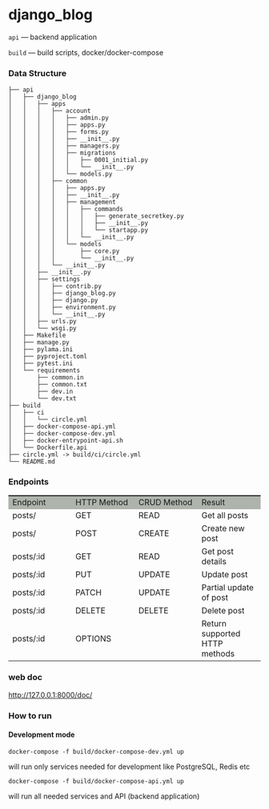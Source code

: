 # django_blog

`api` — backend application

`build` — build scripts, docker/docker-compose


### Data Structure

```
├── api
│   ├── django_blog
│   │   ├── apps
│   │   │   ├── account
│   │   │   │   ├── admin.py
│   │   │   │   ├── apps.py
│   │   │   │   ├── forms.py
│   │   │   │   ├── __init__.py
│   │   │   │   ├── managers.py
│   │   │   │   ├── migrations
│   │   │   │   │   ├── 0001_initial.py
│   │   │   │   │   └── __init__.py
│   │   │   │   └── models.py
│   │   │   ├── common
│   │   │   │   ├── apps.py
│   │   │   │   ├── __init__.py
│   │   │   │   ├── management
│   │   │   │   │   ├── commands
│   │   │   │   │   │   ├── generate_secretkey.py
│   │   │   │   │   │   ├── __init__.py
│   │   │   │   │   │   └── startapp.py
│   │   │   │   │   └── __init__.py
│   │   │   │   └── models
│   │   │   │       ├── core.py
│   │   │   │       └── __init__.py
│   │   │   └── __init__.py
│   │   ├── __init__.py
│   │   ├── settings
│   │   │   ├── contrib.py
│   │   │   ├── django_blog.py
│   │   │   ├── django.py
│   │   │   ├── environment.py
│   │   │   └── __init__.py
│   │   ├── urls.py
│   │   └── wsgi.py
│   ├── Makefile
│   ├── manage.py
│   ├── pylama.ini
│   ├── pyproject.toml
│   ├── pytest.ini
│   └── requirements
│       ├── common.in
│       ├── common.txt
│       ├── dev.in
│       └── dev.txt
├── build
│   ├── ci
│   │   └── circle.yml
│   ├── docker-compose-api.yml
│   ├── docker-compose-dev.yml
│   ├── docker-entrypoint-api.sh
│   └── Dockerfile.api
├── circle.yml -> build/ci/circle.yml
└── README.md
```

### Endpoints
<table id="supsystic-table-19" data-border-spacing="" class="supsystic-table border lightboxImg cell-border dataTable no-footer" data-id="19" data-view-id="19_12230" data-title="resource ‘post’ Django REST Framework" data-currency-format="$1,000.00" data-percent-format="10.00%" data-date-format="DD.MM.YYYY" data-time-format="HH:mm" data-features="[&quot;after_table_loaded_script&quot;]" data-search-value="" data-lightbox-img="" data-head-rows-count="1" data-pagination-length="50,100,All" data-auto-index="off" data-searching-settings="{&quot;columnSearchPosition&quot;:&quot;bottom&quot;,&quot;minChars&quot;:&quot;0&quot;}" data-lang="default" data-override="{&quot;emptyTable&quot;:&quot;&quot;,&quot;info&quot;:&quot;&quot;,&quot;infoEmpty&quot;:&quot;&quot;,&quot;infoFiltered&quot;:&quot;&quot;,&quot;lengthMenu&quot;:&quot;&quot;,&quot;search&quot;:&quot;&quot;,&quot;zeroRecords&quot;:&quot;&quot;,&quot;exportLabel&quot;:&quot;&quot;,&quot;file&quot;:&quot;default&quot;}" data-merged="[]" data-responsive-mode="0" data-from-history="0" style="width:100%;" role="grid"><thead><tr role="row"><th class="" style="width:25%;padding:0 !important;" rowspan="1" colspan="1" data-original-value="" data-order=""></th><th class="" style="width:25%;padding:0 !important;" rowspan="1" colspan="1" data-original-value="" data-order=""></th><th class="" style="width:25%;padding:0 !important;" rowspan="1" colspan="1" data-original-value="" data-order=""></th><th class="" style="width:25%;padding:0 !important;" rowspan="1" colspan="1" data-original-value="" data-order=""></th></tr></thead><tbody><tr role="row" class="odd"><td data-cell-id="A1" data-x="0" data-y="1" class="bg-aeb3ac" data-cell-type="text" data-original-value="Endpoint" data-order="Endpoint" style="min-width: 25%; background-color: rgb(174, 179, 172);">Endpoint</td><td data-cell-id="B1" data-x="1" data-y="1" class="bg-aeb3ac" data-cell-type="text" data-original-value="HTTP Method" data-order="HTTP Method" style="min-width: 25%; background-color: rgb(174, 179, 172);">HTTP Method</td><td data-cell-id="C1" data-x="2" data-y="1" class="bg-aeb3ac" data-cell-type="text" data-original-value="CRUD Method" data-order="CRUD Method" style="min-width: 25%; background-color: rgb(174, 179, 172);">CRUD Method</td><td data-cell-id="D1" data-x="3" data-y="1" class="bg-aeb3ac" data-cell-type="text" data-original-value="Result" data-order="Result" style="min-width: 25%; background-color: rgb(174, 179, 172);">Result</td></tr><tr role="row" class="even"><td data-cell-id="A2" data-x="0" data-y="2" class="" data-cell-type="text" data-original-value="posts/" data-order="posts/">posts/</td><td data-cell-id="B2" data-x="1" data-y="2" class="" data-cell-type="text" data-original-value="GET" data-order="GET">GET</td><td data-cell-id="C2" data-x="2" data-y="2" class="" data-cell-type="text" data-original-value="READ" data-order="READ">READ</td><td data-cell-id="D2" data-x="3" data-y="2" class="" data-cell-type="text" data-original-value="Get all posts" data-order="Get all posts">Get all posts</td></tr><tr role="row" class="odd"><td data-cell-id="A3" data-x="0" data-y="3" class="" data-cell-type="text" data-original-value="posts/" data-order="posts/">posts/</td><td data-cell-id="B3" data-x="1" data-y="3" class="" data-cell-type="text" data-original-value="POST" data-order="POST">POST</td><td data-cell-id="C3" data-x="2" data-y="3" class="" data-cell-type="text" data-original-value="CREATE" data-order="CREATE">CREATE</td><td data-cell-id="D3" data-x="3" data-y="3" class="" data-cell-type="text" data-original-value="Create new post" data-order="Create new post">Create new post</td></tr><tr role="row" class="even"><td data-cell-id="A4" data-x="0" data-y="4" class="" data-cell-type="text" data-original-value="posts/:id" data-order="posts/:id">posts/:id</td><td data-cell-id="B4" data-x="1" data-y="4" class="" data-cell-type="text" data-original-value="GET" data-order="GET">GET</td><td data-cell-id="C4" data-x="2" data-y="4" class="" data-cell-type="text" data-original-value="READ" data-order="READ">READ</td><td data-cell-id="D4" data-x="3" data-y="4" class="" data-cell-type="text" data-original-value="Get post details" data-order="Get post details">Get post details</td></tr><tr role="row" class="odd"><td data-cell-id="A5" data-x="0" data-y="5" class="" data-cell-type="text" data-original-value="posts/:id" data-order="posts/:id">posts/:id</td><td data-cell-id="B5" data-x="1" data-y="5" class="" data-cell-type="text" data-original-value="PUT" data-order="PUT">PUT</td><td data-cell-id="C5" data-x="2" data-y="5" class="" data-cell-type="text" data-original-value="UPDATE" data-order="UPDATE">UPDATE</td><td data-cell-id="D5" data-x="3" data-y="5" class="" data-cell-type="text" data-original-value="Update post" data-order="Update post">Update post</td></tr><tr role="row" class="even"><td data-cell-id="A6" data-x="0" data-y="6" class="" data-cell-type="text" data-original-value="posts/:id" data-order="posts/:id">posts/:id</td><td data-cell-id="B6" data-x="1" data-y="6" class="" data-cell-type="text" data-original-value="PATCH" data-order="PATCH">PATCH</td><td data-cell-id="C6" data-x="2" data-y="6" class="" data-cell-type="text" data-original-value="UPDATE" data-order="UPDATE">UPDATE</td><td data-cell-id="D6" data-x="3" data-y="6" class="" data-cell-type="text" data-original-value="Partial update of post" data-order="Partial update of post">Partial update of post</td></tr><tr role="row" class="odd"><td data-cell-id="A7" data-x="0" data-y="7" class="" data-cell-type="text" data-original-value="posts/:id" data-order="posts/:id">posts/:id</td><td data-cell-id="B7" data-x="1" data-y="7" class="" data-cell-type="text" data-original-value="DELETE" data-order="DELETE">DELETE</td><td data-cell-id="C7" data-x="2" data-y="7" class="" data-cell-type="text" data-original-value="DELETE" data-order="DELETE">DELETE</td><td data-cell-id="D7" data-x="3" data-y="7" class="" data-cell-type="text" data-original-value="Delete post" data-order="Delete post">Delete post</td></tr><tr role="row" class="even"><td data-cell-id="A8" data-x="0" data-y="8" class="" data-cell-type="text" data-original-value="posts/:id" data-order="posts/:id">posts/:id</td><td data-cell-id="B8" data-x="1" data-y="8" class="" data-cell-type="text" data-original-value="OPTIONS" data-order="OPTIONS">OPTIONS</td><td data-cell-id="C8" data-x="2" data-y="8" class="" data-cell-type="text" data-original-value="" data-order=""></td><td data-cell-id="D8" data-x="3" data-y="8" class="" data-cell-type="text" data-original-value="Return supported HTTP methods" data-order="Return supported HTTP methods">Return supported HTTP methods</td></tr></tbody></table>


### web doc

http://127.0.0.1:8000/doc/
### How to run

#### Development mode

`docker-compose -f build/docker-compose-dev.yml up`

will run only services needed for development like PostgreSQL, Redis etc

`docker-compose -f build/docker-compose-api.yml up`

will run all needed services and API (backend application)
